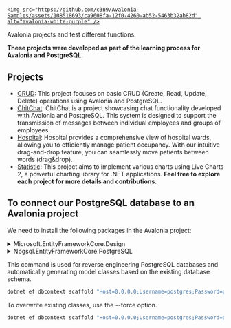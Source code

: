 # <a href="https://www.avaloniaui.net/">
    <img src="https://github.com/c3n9/Avalonia-Samples/assets/108518693/ca9608fa-12f0-4260-ab52-5463b32ab82d" alt="avalonia-white-purple" />
</a> Avalonia projects and test different functions. 

**These projects were developed as part of the learning process for Avalonia and PostgreSQL.**

## Projects


- [CRUD](https://github.com/c3n9/Avalonia-Samples/tree/CRUD): This project focuses on basic CRUD (Create, Read, Update, Delete) operations using Avalonia and PostgreSQL.
- [ChitChat](https://github.com/c3n9/Avalonia-Samples/tree/ChitChat): ChitChat is a project showcasing chat functionality developed with Avalonia and PostgreSQL. This system is designed to support the transmission of messages between individual employees and
groups of employees.
- [Hospital](https://github.com/c3n9/Avalonia-Samples/tree/Hospital): Hospital provides a comprehensive view of hospital wards, allowing you to efficiently manage patient occupancy. With our intuitive drag-and-drop feature, you can seamlessly move patients between words (drag&drop).
- [Statistic](https://github.com/c3n9/Avalonia-Samples/tree/Statistic): This project aims to implement various charts using Live Charts 2, a powerful charting library for .NET applications.
**Feel free to explore each project for more details and contributions.**


## To connect our PostgreSQL database to an Avalonia project


We need to install the following packages in the Avalonia project:

<details>
<summary>Microsoft.EntityFrameworkCore.Design</summary>
  
To install Microsoft.EntityFrameworkCore.Design package using **.NET CLI**, run the following command:

```bash
dotnet add package Microsoft.EntityFrameworkCore.Design --version 9.0.0-preview.2.24128.4
```

To install Microsoft.EntityFrameworkCore.Design package using **Package Manager**, run the following command:

```bash
NuGet\Install-Package Microsoft.EntityFrameworkCore.Design -Version 9.0.0-preview.2.24128.4
```

</details>

<details>
<summary>Npgsql.EntityFrameworkCore.PostgreSQL</summary>
  
To install Npgsql.EntityFrameworkCore.PostgreSQL package using **.NET CLI**, run the following command:

```bash
dotnet add package Npgsql.EntityFrameworkCore.PostgreSQL --version 9.0.0-preview.1
```

To install Npgsql.EntityFrameworkCore.PostgreSQL package using **Package Manager**, run the following command:

```bash
NuGet\Install-Package Npgsql.EntityFrameworkCore.PostgreSQL -Version 9.0.0-preview.1
```

</details>

This command is used for reverse engineering PostgreSQL databases and automatically generating model classes based on the existing database schema.

```powershell
dotnet ef dbcontext scaffold "Host=0.0.0.0;Username=postgres;Password=password;Database=DataBaseName" Npgsql.EntityFrameworkCore.PostgreSQL --output-dir <Folder where you want to generate classes>
```
To overwrite existing classes, use the --force option.

```powershell
dotnet ef dbcontext scaffold "Host=0.0.0.0;Username=postgres;Password=password;Database=DataBaseName" Npgsql.EntityFrameworkCore.PostgreSQL --output-dir <Folder where you want to generate classes> --force
```
